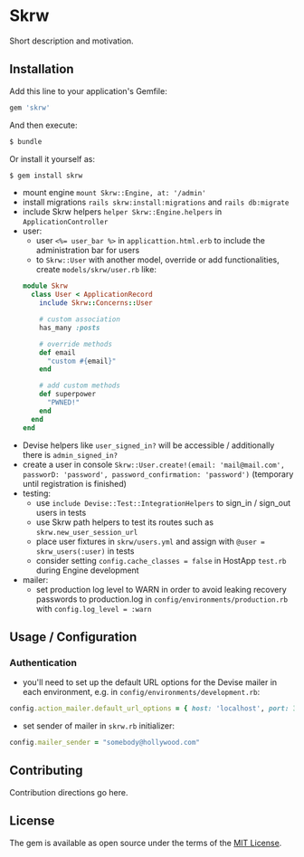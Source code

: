 # Skrw
Short description and motivation.

## Installation
Add this line to your application's Gemfile:

```ruby
gem 'skrw'
```

And then execute:
```bash
$ bundle
```

Or install it yourself as:
```bash
$ gem install skrw
```

- mount engine `mount Skrw::Engine, at: '/admin'`
- install migrations `rails skrw:install:migrations` and `rails db:migrate`
- include Skrw helpers `helper Skrw::Engine.helpers` in `ApplicationController`
- user:
  - user `<%= user_bar %>` in `applicattion.html.erb` to include the administration bar for users
  - to `Skrw::User` with another model, override or add functionalities, create `models/skrw/user.rb` like:
  ```ruby
  module Skrw
    class User < ApplicationRecord
      include Skrw::Concerns::User

      # custom association
      has_many :posts

      # override methods
      def email
        "custom #{email}"
      end

      # add custom methods
      def superpower
        "PWNED!"
      end
    end
  end
  ```
- Devise helpers like `user_signed_in?` will be accessible / additionally there is `admin_signed_in?`
- create a user in console `Skrw::User.create!(email: 'mail@mail.com', passworD: 'password', password_confirmation: 'password')` (temporary until registration is finished)
- testing: 
  - use `include Devise::Test::IntegrationHelpers` to sign_in / sign_out users in tests
  - use Skrw path helpers to test its routes such as `skrw.new_user_session_url`
  - place user fixtures in `skrw/users.yml` and assign with `@user = skrw_users(:user)` in tests
  - consider setting `config.cache_classes = false` in HostApp `test.rb` during Engine development
- mailer:
  - set production log level to WARN in order to avoid leaking recovery passwords to production.log in `config/environments/production.rb` with `config.log_level = :warn`

## Usage / Configuration

### Authentication
- you'll need to set up the default URL options for the Devise mailer in each environment, e.g. in `config/environments/development.rb`:
```ruby
config.action_mailer.default_url_options = { host: 'localhost', port: 3000 }
```
- set sender of mailer in `skrw.rb` initializer:
```ruby
config.mailer_sender = "somebody@hollywood.com"
```

## Contributing
Contribution directions go here.

## License
The gem is available as open source under the terms of the [MIT License](https://opensource.org/licenses/MIT).
